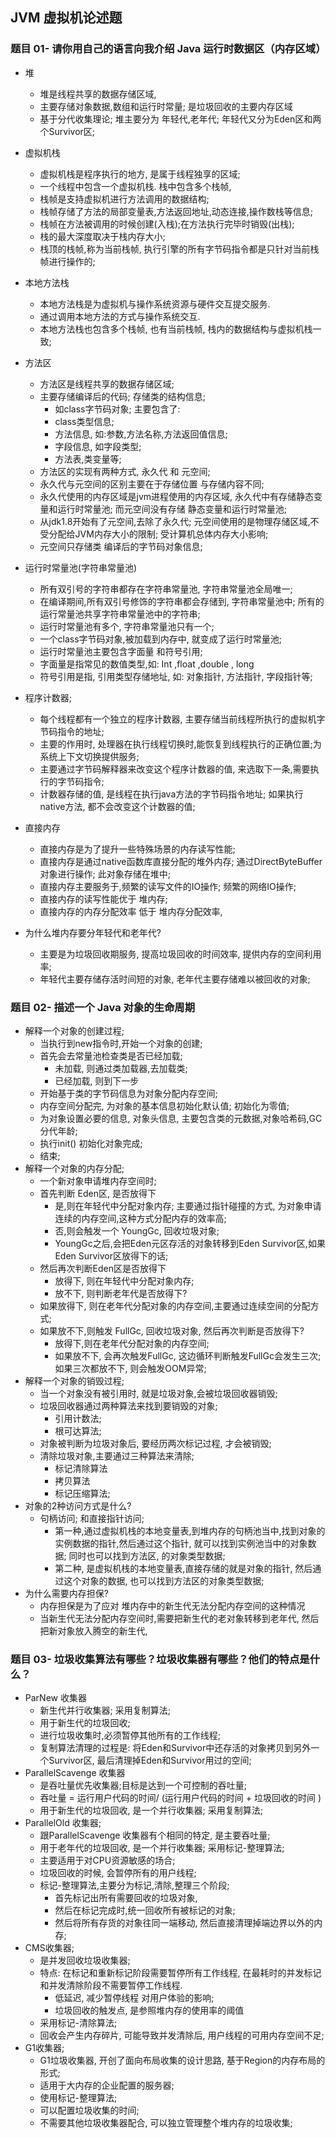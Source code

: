 ## JVM 虚拟机论述题

###  题目 01- 请你用自己的语言向我介绍 Java 运行时数据区（内存区域）

- 堆

   - 堆是线程共享的数据存储区域,
   - 主要存储对象数据,数组和运行时常量;  是垃圾回收的主要内存区域
   - 基于分代收集理论; 堆主要分为  年轻代,老年代;    年轻代又分为Eden区和两个Survivor区;

- 虚拟机栈

   - 虚拟机栈是程序执行的地方,  是属于线程独享的区域;
   - 一个线程中包含一个虚拟机栈.  栈中包含多个栈帧,
   - 栈帧是支持虚拟机进行方法调用的数据结构;
   - 栈帧存储了方法的局部变量表,方法返回地址,动态连接,操作数栈等信息;
   - 栈帧在方法被调用的时候创建(入栈);在方法执行完毕时销毁(出栈); 
   - 栈的最大深度取决于栈内存大小;
   - 栈顶的栈帧,称为当前栈帧,   执行引擎的所有字节码指令都是只针对当前栈帧进行操作的;

- 本地方法栈

   - 本地方法栈是为虚拟机与操作系统资源与硬件交互提交服务.  
   - 通过调用本地方法的方式与操作系统交互.
   - 本地方法栈也包含多个栈帧,  也有当前栈帧, 栈内的数据结构与虚拟机栈一致;

- 方法区

   - 方法区是线程共享的数据存储区域;
   - 主要存储编译后的代码;  存储类的结构信息;  
      - 如class字节码对象; 主要包含了:
      - class类型信息;
      - 方法信息, 如:参数,方法名称,方法返回值信息;
      - 字段信息,  如字段类型;
      - 方法表,类变量等;
   - 方法区的实现有两种方式,   永久代  和 元空间;
   - 永久代与元空间的区别主要在于存储位置 与存储内容不同;
   - 永久代使用的内存区域是jvm进程使用的内存区域,  永久代中有存储静态变量和运行时常量池;  而元空间没有存储 静态变量和运行时常量池;
   - 从jdk1.8开始有了元空间,去除了永久代;  元空间使用的是物理存储区域,不受分配给JVM内存大小的限制; 受计算机总体内存大小影响;
   - 元空间只存储类  编译后的字节码对象信息;

- 运行时常量池(字符串常量池)

   - 所有双引号的字符串都存在字符串常量池, 字符串常量池全局唯一;
   - 在编译期间,所有双引号修饰的字符串都会存储到,  字符串常量池中;  所有的运行常量池共享字符串常量池中的字符串;   
   - 运行时常量池有多个, 字符串常量池只有一个;
   - 一个class字节码对象,被加载到内存中,  就变成了运行时常量池;
   - 运行时常量池主要包含字面量 和符号引用;
   - 字面量是指常见的数值类型,如: Int ,float ,double , long 
   - 符号引用是指, 引用类型存储地址, 如: 对象指针, 方法指针, 字段指针等;

- 程序计数器;

   - 每个线程都有一个独立的程序计数器,  主要存储当前线程所执行的虚拟机字节码指令的地址;
   - 主要的作用时, 处理器在执行线程切换时,能恢复到线程执行的正确位置;为系统上下文切换提供服务;
   - 主要通过字节码解释器来改变这个程序计数器的值, 来选取下一条,需要执行的字节码指令;
   - 计数器存储的值, 是线程在执行java方法的字节码指令地址;  如果执行native方法, 都不会改变这个计数器的值;

- 直接内存

   - 直接内存是为了提升一些特殊场景的内存读写性能;
   - 直接内存是通过native函数库直接分配的堆外内存; 通过DirectByteBuffer对象进行操作; 此对象存储在堆中;
   - 直接内存主要服务于,频繁的读写文件的IO操作;   频繁的网络IO操作;
   - 直接内存的读写性能优于 堆内存;  
   - 直接内存的内存分配效率 低于 堆内存分配效率,  

- 为什么堆内存要分年轻代和老年代?

   - 主要是为垃圾回收期服务,  提高垃圾回收的时间效率,  提供内存的空间利用率;
   - 年轻代主要存储存活时间短的对象,  老年代主要存储难以被回收的对象;

   

### 题目 02- 描述一个 Java 对象的生命周期

- 解释一个对象的创建过程;
  - 当执行到new指令时,开始一个对象的创建;
  - 首先会去常量池检查类是否已经加载;
    - 未加载,   则通过类加载器,去加载类;
    - 已经加载,  则到下一步
  - 开始基于类的字节码信息为对象分配内存空间;
  - 内存空间分配完, 为对象的基本信息初始化默认值; 初始化为零值;
  - 为对象设置必要的信息, 对象头信息,  主要包含类的元数据,对象哈希码,GC分代年龄;
  - 执行init()  初始化对象完成;
  - 结束;
- 解释一个对象的内存分配;
  - 一个新对象申请堆内存空间时;
  - 首先判断 Eden区, 是否放得下
    - 是,则在年轻代中分配对象内存; 主要通过指针碰撞的方式, 为对象申请连续的内存空间,这种方式分配内存的效率高;
    - 否,则会触发一个 YoungGc,  回收垃圾对象; 
    - YoungGc之后,会把Eden元区存活的对象转移到Eden Survivor区,如果Eden Survivor区放得下的话;
  - 然后再次判断Eden区是否放得下
    - 放得下,  则在年轻代中分配对象内存;
    - 放不下, 则判断老年代是否放得下?
  - 如果放得下, 则在老年代分配对象的内存空间,主要通过连续空间的分配方式; 
  - 如果放不下,则触发 FullGc, 回收垃圾对象, 然后再次判断是否放得下?
    - 放得下,则在老年代分配对象的内存空间;
    - 如果放不下,  会再次触发FullGc,   这边循环判断触发FullGc会发生三次; 如果三次都放不下,  则会触发OOM异常;
- 解释一个对象的销毁过程;
  - 当一个对象没有被引用时, 就是垃圾对象,会被垃圾回收器销毁;
  - 垃圾回收器通过两种算法来找到要销毁的对象;
    - 引用计数法;
    - 根可达算法;
  - 对象被判断为垃圾对象后, 要经历两次标记过程, 才会被销毁;
  - 清除垃圾对象,主要通过三种算法来清除;
    - 标记清除算法
    - 拷贝算法
    - 标记压缩算法;
- 对象的2种访问方式是什么?
  - 句柄访问; 和直接指针访问;
    - 第一种,通过虚拟机栈的本地变量表,到堆内存的句柄池当中,找到对象的实例数据的指针,然后通过这个指针,  就可以找到实例池当中的对象数据; 同时也可以找到方法区, 的对象类型数据;
    - 第二种, 是虚拟机栈的本地变量表,直接存储的就是对象的指针, 然后通过这个对象的数据, 也可以找到方法区的对象类型数据;
- 为什么需要内存担保?
  - 内存担保是为了应对 堆内存中的新生代无法分配内存空间的这种情况
  - 当新生代无法分配内存空间时,需要把新生代的老对象转移到老年代, 然后把新对象放入腾空的新生代,

### 题目 03- 垃圾收集算法有哪些？垃圾收集器有哪些？他们的特点是什么？

- ParNew 收集器
  - 新生代并行收集器; 采用复制算法;
  - 用于新生代的垃圾回收;
  - 进行垃圾收集时,必须暂停其他所有的工作线程;
  - 复制算法清理的过程是:  将Eden和Survivor中还存活的对象拷贝到另外一个Survivor区, 最后清理掉Eden和Survivor用过的空间;
- ParallelScavenge 收集器
  - 是吞吐量优先收集器;目标是达到一个可控制的吞吐量;
  - 吞吐量 =  运行用户代码的时间/ (运行用户代码的时间 + 垃圾回收的时间 )
  - 用于新生代的垃圾回收, 是一个并行收集器; 采用复制算法;
- ParallelOld 收集器;
  - 跟ParallelScavenge 收集器有个相同的特定, 是主要吞吐量;
  - 用于老年代的垃圾回收, 是一个并行收集器; 采用标记-整理算法;
  - 主要适用于对CPU资源敏感的场合;
  - 垃圾回收的时候, 会暂停所有的用户线程;
  - 标记-整理算法,主要分为标记,清除,整理三个阶段; 
    - 首先标记出所有需要回收的垃圾对象, 
    - 然后在标记完成时,统一回收所有被标记的对象;
    - 然后将所有存货的对象往同一端移动, 然后直接清理掉端边界以外的内存;
- CMS收集器;
  - 是并发回收垃圾收集器;
  - 特点: 在标记和重新标记阶段需要暂停所有工作线程,  在最耗时的并发标记和并发清除阶段不需要暂停工作线程.
    - 低延迟, 减少暂停线程 对用户体验的影响;
    - 垃圾回收的触发点, 是参照堆内存的使用率的阈值
  - 采用标记-清除算法;
  - 回收会产生内存碎片, 可能导致并发清除后, 用户线程的可用内存空间不足;
- G1收集器;
  - G1垃圾收集器, 开创了面向布局收集的设计思路,  基于Region的内存布局的形式;
  - 适用于大内存的企业配置的服务器;
  - 使用标记-整理算法;
  - 可以配置垃圾收集的时间;
  - 不需要其他垃圾收集器配合,  可以独立管理整个堆内存的垃圾收集;



